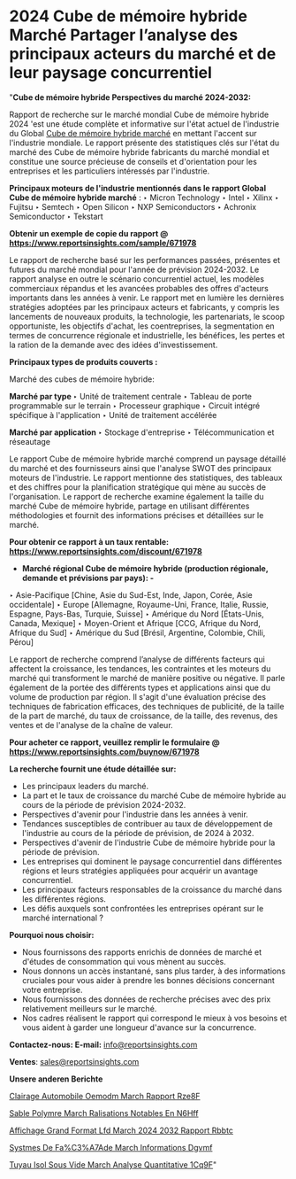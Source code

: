 # 2024 Cube de mémoire hybride Marché Partager l’analyse des principaux acteurs du marché et de leur paysage concurrentiel

"<strong>Cube de mémoire hybride Perspectives du marché 2024-2032:</strong>

Rapport de recherche sur le marché mondial Cube de mémoire hybride 2024 'est une étude complète et informative sur l'état actuel de l'industrie du Global <a href=https://www.reportsinsights.com/sample/671978>Cube de mémoire hybride marché</a> en mettant l'accent sur l'industrie mondiale. Le rapport présente des statistiques clés sur l'état du marché des Cube de mémoire hybride fabricants du marché mondial et constitue une source précieuse de conseils et d'orientation pour les entreprises et les particuliers intéressés par l'industrie.

<strong>Principaux moteurs de l'industrie mentionnés dans le rapport Global Cube de mémoire hybride marché</strong> :
‣ Micron Technology
‣ Intel
‣ Xilinx
‣ Fujitsu
‣ Semtech
‣ Open Silicon
‣ NXP Semiconductors
‣ Achronix Semiconductor
‣ Tekstart

<strong>Obtenir un exemple de copie du rapport @ <a href=https://www.reportsinsights.com/sample/671978>https://www.reportsinsights.com/sample/671978</a></strong>

Le rapport de recherche basé sur les performances passées, présentes et futures du marché mondial pour l'année de prévision 2024-2032. Le rapport analyse en outre le scénario concurrentiel actuel, les modèles commerciaux répandus et les avancées probables des offres d'acteurs importants dans les années à venir. Le rapport met en lumière les dernières stratégies adoptées par les principaux acteurs et fabricants, y compris les lancements de nouveaux produits, la technologie, les partenariats, le scoop opportuniste, les objectifs d'achat, les coentreprises, la segmentation en termes de concurrence régionale et industrielle, les bénéfices, les pertes et la ration de la demande avec des idées d'investissement.

<strong>Principaux types de produits couverts :</strong>

Marché des cubes de mémoire hybride:

<strong>Marché par type </strong>
‣ Unité de traitement centrale
‣ Tableau de porte programmable sur le terrain
‣ Processeur graphique
‣ Circuit intégré spécifique à l'application
‣ Unité de traitement accélérée

<strong>Marché par application </strong>
‣ Stockage d'entreprise
‣ Télécommunication et réseautage

Le rapport Cube de mémoire hybride marché comprend un paysage détaillé du marché et des fournisseurs ainsi que l'analyse SWOT des principaux moteurs de l'industrie. Le rapport mentionne des statistiques, des tableaux et des chiffres pour la planification stratégique qui mène au succès de l'organisation. Le rapport de recherche examine également la taille du marché Cube de mémoire hybride, partage en utilisant différentes méthodologies et fournit des informations précises et détaillées sur le marché.

<strong>Pour obtenir ce rapport à un taux rentable: <a href=https://www.reportsinsights.com/discount/671978>https://www.reportsinsights.com/discount/671978</a></strong>
<ul>
  <li><strong>Marché régional Cube de mémoire hybride (production régionale, demande et prévisions par pays): -</strong></li>
</ul>
‣ Asie-Pacifique [Chine, Asie du Sud-Est, Inde, Japon, Corée, Asie occidentale]
‣ Europe [Allemagne, Royaume-Uni, France, Italie, Russie, Espagne, Pays-Bas, Turquie, Suisse]
‣ Amérique du Nord [États-Unis, Canada, Mexique]
‣ Moyen-Orient et Afrique [CCG, Afrique du Nord, Afrique du Sud]
‣ Amérique du Sud [Brésil, Argentine, Colombie, Chili, Pérou]

Le rapport de recherche comprend l’analyse de différents facteurs qui affectent la croissance, les tendances, les contraintes et les moteurs du marché qui transforment le marché de manière positive ou négative. Il parle également de la portée des différents types et applications ainsi que du volume de production par région. Il s'agit d'une évaluation précise des techniques de fabrication efficaces, des techniques de publicité, de la taille de la part de marché, du taux de croissance, de la taille, des revenus, des ventes et de l'analyse de la chaîne de valeur.

<strong>Pour acheter ce rapport, veuillez remplir le formulaire @   <a href=https://www.reportsinsights.com/buynow/671978>https://www.reportsinsights.com/buynow/671978</a></strong>

<strong>La recherche fournit une étude détaillée sur:</strong>
<ul>
  <li>Les principaux leaders du marché.</li>
  <li>La part et le taux de croissance du marché Cube de mémoire hybride au cours de la période de prévision 2024-2032.</li>
  <li>Perspectives d'avenir pour l'industrie dans les années à venir.</li>
  <li>Tendances susceptibles de contribuer au taux de développement de l'industrie au cours de la période de prévision, de 2024 à 2032.</li>
  <li>Perspectives d'avenir de l'industrie Cube de mémoire hybride pour la période de prévision.</li>
  <li>Les entreprises qui dominent le paysage concurrentiel dans différentes régions et leurs stratégies appliquées pour acquérir un avantage concurrentiel.</li>
  <li>Les principaux facteurs responsables de la croissance du marché dans les différentes régions.</li>
  <li>Les défis auxquels sont confrontées les entreprises opérant sur le marché international ?</li>
</ul>
<strong>Pourquoi nous choisir:</strong>
<ul>
  <li>Nous fournissons des rapports enrichis de données de marché et d'études de consommation qui vous mènent au succès.</li>
  <li>Nous donnons un accès instantané, sans plus tarder, à des informations cruciales pour vous aider à prendre les bonnes décisions concernant votre entreprise.</li>
  <li>Nous fournissons des données de recherche précises avec des prix relativement meilleurs sur le marché.</li>
  <li>Nos cadres réalisent le rapport qui correspond le mieux à vos besoins et vous aident à garder une longueur d'avance sur la concurrence.</li>
</ul>
<strong>Contactez-nous:
</strong><strong>E-mail:</strong> <a href=mailto:info@reportsinsights.com>info@reportsinsights.com</a>

<strong>Ventes</strong>: <a href=mailto:sales@reportsinsights.com>sales@reportsinsights.com</a>

<strong>Unsere anderen Berichte</strong>

<a href=https://www.linkedin.com/pulse/%C3%A9clairage-automobile-oemodm-march%C3%A9-rapport-rze8f/>Clairage Automobile Oemodm March Rapport Rze8F</a>

<a href=https://www.linkedin.com/pulse/sable-polym%C3%A8re-march%C3%A9-r%C3%A9alisations-notables-en-n6hff/>Sable Polymre March Ralisations Notables En N6Hff</a>

<a href=https://www.linkedin.com/pulse/affichage-grand-format-lfd-march%C3%A9-2024-2032-rapport-rbbtc/>Affichage Grand Format Lfd March 2024 2032 Rapport Rbbtc</a>

<a href=https://www.linkedin.com/pulse/syst%C3%A8mes-de-fa%C3%A7ade-march%C3%A9-informations-dgvmf/>Systmes De Fa%C3%A7Ade March Informations Dgvmf</a>

<a href=https://www.linkedin.com/pulse/tuyau-isol%C3%A9-sous-vide-march%C3%A9-analyse-quantitative-1cq9f/>Tuyau Isol Sous Vide March Analyse Quantitative 1Cq9F</a>"
